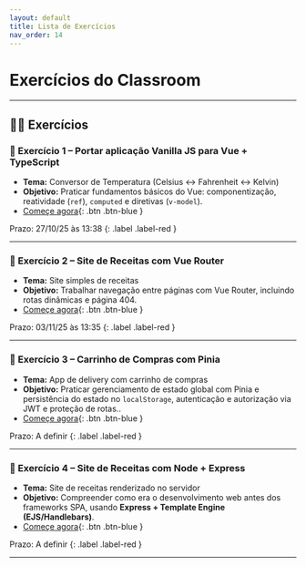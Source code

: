 ```yaml
---
layout: default
title: Lista de Exercícios
nav_order: 14
---
```


# Exercícios do Classroom


---

## 🧑‍💻 Exercícios

### 🔹 Exercício 1 – Portar aplicação Vanilla JS para Vue + TypeScript
- **Tema:** Conversor de Temperatura (Celsius ↔ Fahrenheit ↔ Kelvin)  
- **Objetivo:** Praticar fundamentos básicos do Vue: componentização, reatividade (`ref`), `computed` e diretivas (`v-model`).  
- [Começe agora](https://classroom.github.com/a/OSMtrfLJ){: .btn .btn-blue }

Prazo: 27/10/25 às 13:38
{:  .label .label-red }

---

### 🔹 Exercício 2 – Site de Receitas com Vue Router
- **Tema:** Site simples de receitas  
- **Objetivo:** Trabalhar navegação entre páginas com Vue Router, incluindo rotas dinâmicas e página 404.  
- [Começe agora](https://classroom.github.com/a/rdtgTx-5){: .btn .btn-blue }

Prazo: 03/11/25 às 13:35
{:  .label .label-red }

---

### 🔹 Exercício 3 – Carrinho de Compras com Pinia
- **Tema:** App de delivery com carrinho de compras  
- **Objetivo:** Praticar gerenciamento de estado global com Pinia e persistência do estado no `localStorage`, autenticação e autorização via JWT e proteção de rotas..  
- [Começe agora](https://classroom.github.com/a/WgjAA5Bf){: .btn .btn-blue }

Prazo: A definir
{:  .label .label-red }

---

### 🔹 Exercício 4 – Site de Receitas com Node + Express
- **Tema:** Site de receitas renderizado no servidor  
- **Objetivo:** Compreender como era o desenvolvimento web antes dos frameworks SPA, usando **Express + Template Engine (EJS/Handlebars)**.  
- [Começe agora](#){: .btn .btn-blue }

Prazo: A definir
{:  .label .label-red }

---

